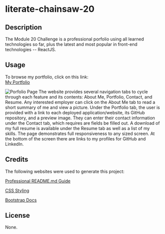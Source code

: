 # literate-chainsaw-20

## Description
The Module 20 Challenge is a professional porfolio using all learned technologies so far, plus the latest and most popular in front-end technologies -- ReactJS. 

## Usage
To browse my portfolio, click on this link: <br > 
[My Portfolio](https://hipster-rufus.github.io/literate-chainsaw-20) <br >

![Porfolio Page](./client/src/assets/react-resume.jpg)
The website provides several navigation tabs to cycle through each feature and its contents: About Me, Portfolio, Contact, and Resume. Any interested employer can click on the About Me tab to read a short summary of me and view a picture. Under the Portfolio tab, the user is provided with a link to each deployed application/website, its GitHub repository, and a preview image. They can enter their contact information under the Contact tab, which requires are fields be filled out. A download of my full resume is available under the Resume tab as well as a list of my skills. The page demonstrates full responsiveness to any sized screen. At the bottom of the screen there are links to my profiles for GitHub and LinkedIn. 

## Credits
The following websites were used to generate this project:

[Professional README.md Guide](https://coding-boot-camp.github.io/full-stack/github/professional-readme-guide)

[CSS Styling](https://www.w3schools.com/css/)

[Bootstrap Docs](https://getbootstrap.com/docs/)

## License
None.